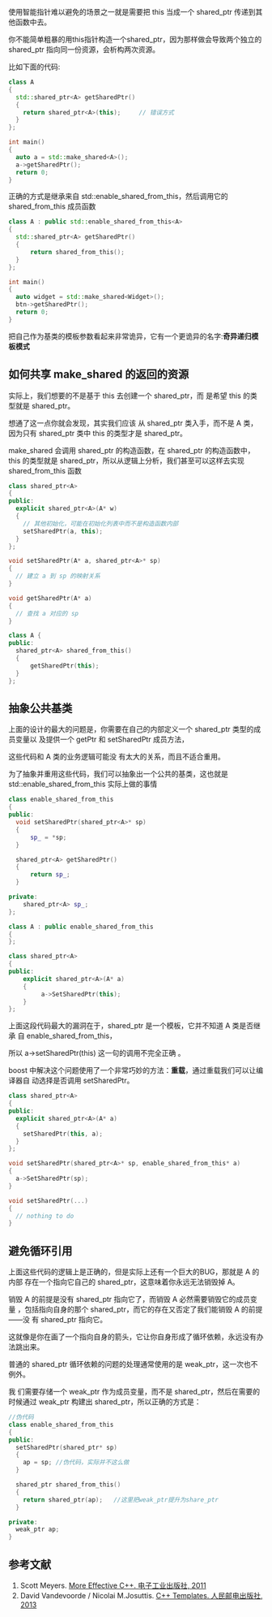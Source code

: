 使用智能指针难以避免的场景之一就是需要把 this 当成一个 shared_ptr 传递到其他函数中去。

你不能简单粗暴的用this指针构造一个shared_ptr，因为那样做会导致两个独立的 shared_ptr 指向同一份资源，会析构两次资源。

比如下面的代码:
```cpp
class A
{
  std::shared_ptr<A> getSharedPtr()
  {
    return shared_ptr<A>(this);     // 错误方式
  }
};

int main()
{
  auto a = std::make_shared<A>();
  a->getSharedPtr();
  return 0;
}
```

正确的方式是继承来自 std::enable_shared_from_this，然后调用它的 shared_from_this 成员函数

```cpp
class A : public std::enable_shared_from_this<A>
{
  std::shared_ptr<A> getSharedPtr()
  {
      return shared_from_this();
  }
};

int main()
{
  auto widget = std::make_shared<Widget>();
  btn->getSharedPtr();
  return 0;
}
```
把自己作为基类的模板参数看起来非常诡异，它有一个更诡异的名字:**奇异递归模板模式**

## 如何共享 make_shared 的返回的资源

实际上，我们想要的不是基于 this 去创建一个 shared_ptr，而 是希望 this 的类型就是 shared_ptr。

想通了这一点你就会发现，其实我们应该 从 shared_ptr 类入手，而不是 A 类，因为只有 shared_ptr 类中 this 的类型才是 shared_ptr。

make_shared 会调用 shared_ptr 的构造函数，在 shared_ptr 的构造函数中，this 的类型就是 shared_ptr，所以从逻辑上分析，我们甚至可以这样去实现 shared_from_this 函数

```cpp
class shared_ptr<A>
{
public:
  explicit shared_ptr<A>(A* w)
  {
    // 其他初始化，可能在初始化列表中而不是构造函数内部
    setSharedPtr(a, this);
  }
};

void setSharedPtr(A* a, shared_ptr<A>* sp)
{
  // 建立 a 到 sp 的映射关系
}

void getSharedPtr(A* a)
{
  // 查找 a 对应的 sp
}

class A {
public:
  shared_ptr<A> shared_from_this()
  {
      getSharedPtr(this);
  }
};
```

## 抽象公共基类
上面的设计的最大的问题是，你需要在自己的内部定义一个 shared_ptr 类型的成员变量以 及提供一个 getPtr 和 setSharedPtr 成员方法，

这些代码和 A 类的业务逻辑可能没 有太大的关系，而且不适合重用。

为了抽象并重用这些代码，我们可以抽象出一个公共的基类，这也就是 std::enable_shared_from_this 实际上做的事情

```cpp
class enable_shared_from_this
{
public:
  void setSharedPtr(shared_ptr<A>* sp)
  {
      sp_ = *sp;
  }

  shared_ptr<A> getSharedPtr()
  {
      return sp_;
  }

private:
    shared_ptr<A> sp_;
};

class A : public enable_shared_from_this
{
};

class shared_ptr<A>
{
public:
    explicit shared_ptr<A>(A* a)
    {
         a->SetSharedPtr(this);
    }
};
```
上面这段代码最大的漏洞在于，shared_ptr 是一个模板，它并不知道 A 类是否继承 自 enable_shared_from_this，

所以 a->setSharedPtr(this) 这一句的调用不完全正确 。

boost 中解决这个问题使用了一个非常巧妙的方法：**重载**，通过重载我们可以让编译器自 动选择是否调用 setSharedPtr。
```cpp
class shared_ptr<A>
{
public:
  explicit shared_ptr<A>(A* a)
  {
    setSharedPtr(this, a);
  }
};

void setSharedPtr(shared_ptr<A>* sp, enable_shared_from_this* a)
{
  a->SetSharedPtr(sp);
}

void setSharedPtr(...)
{
  // nothing to do
}
```

## 避免循环引用
上面这些代码的逻辑上是正确的，但是实际上还有一个巨大的BUG，那就是 A 的内部 存在一个指向它自己的 shared_ptr，这意味着你永远无法销毁掉 A。

销毁 A 的前提是没有 shared_ptr 指向它了，而销毁 A 必然需要销毁它的成员变量 ，包括指向自身的那个 shared_ptr，而它的存在又否定了我们能销毁 A 的前提——没 有 shared_ptr 指向它。

这就像是你在画了一个指向自身的箭头，它让你自身形成了循环依赖，永远没有办法跳出来。

普通的 shared_ptr 循环依赖的问题的处理通常使用的是 weak_ptr，这一次也不例外。

我 们需要存储一个 weak_ptr 作为成员变量，而不是 shared_ptr，然后在需要的时候通过 weak_ptr 构建出 shared_ptr，所以正确的方式是：

```cpp
//伪代码
class enable_shared_from_this
{
public:
  setSharedPtr(shared_ptr* sp)
  {
    ap = sp; //伪代码，实际并不这么做
  }

  shared_ptr shared_from_this()
  {
    return shared_ptr(ap);   //这里把weak_ptr提升为share_ptr
  }

private:
  weak_ptr ap;
}
```
## 参考文献
1. Scott Meyers. [More Effective C++. 电子工业出版社, 2011](https://book.douban.com/subject/5908727/)
2. David Vandevoorde / Nicolai M.Josuttis. [C++ Templates. 人民邮电出版社, 2013](https://book.douban.com/subject/23780707/)
